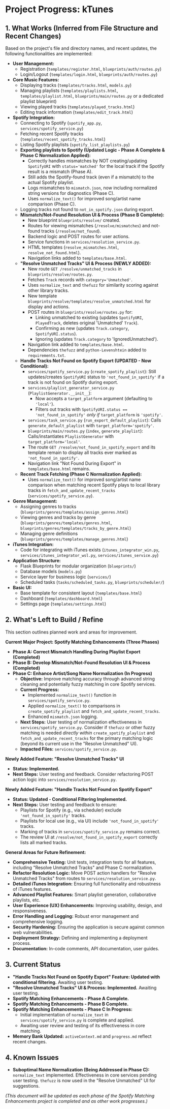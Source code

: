 # Project Progress: kTunes

## 1. What Works (Inferred from File Structure and Recent Changes)

Based on the project's file and directory names, and recent updates, the following functionalities are implemented:

-   **User Management:**
    -   Registration (`templates/register.html`, `blueprints/auth/routes.py`)
    -   Login/Logout (`templates/login.html`, `blueprints/auth/routes.py`)
-   **Core Music Features:**
    -   Displaying tracks (`templates/tracks.html`, `models.py`)
    -   Managing playlists (`templates/playlists.html`, `templates/playlist.html`, `blueprints/main/routes.py` or a dedicated playlist blueprint)
    -   Viewing played tracks (`templates/played_tracks.html`)
    -   Editing track information (`templates/edit_track.html`)
-   **Spotify Integration:**
    -   Connecting to Spotify (`spotify_app.py`, `services/spotify_service.py`)
    -   Fetching recent Spotify tracks (`templates/recent_spotify_tracks.html`)
    -   Listing Spotify playlists (`spotify_list_playlists.py`)
    -   **Exporting playlists to Spotify (Updated Logic - Phase A Complete & Phase C Normalization Applied):**
        -   Correctly handles mismatches by NOT creating/updating `SpotifyURI` with `status='matched'` for the local track if the Spotify result is a mismatch (Phase A).
        -   Still adds the Spotify-found track (even if a mismatch) to the actual Spotify playlist.
        -   Logs mismatches to `mismatch.json`, now including normalized string versions for diagnostics (Phase C).
        -   Uses `normalize_text()` for improved song/artist name comparison (Phase C).
    -   Logging tracks not found to `not_in_spotify.json` during export.
    -   **Mismatch/Not-Found Resolution UI & Process (Phase B Complete):**
        -   New blueprint `blueprints/resolve/` created.
        -   Routes for viewing mismatches (`/resolve/mismatches`) and not-found tracks (`/resolve/not_found`).
        -   Backend logic and POST routes for user actions.
        -   Service functions in `services/resolution_service.py`.
        -   HTML templates (`resolve_mismatches.html`, `resolve_not_found.html`).
        -   Navigation links added to `templates/base.html`.
    -   **"Resolve Unmatched Tracks" UI & Process (NEWLY ADDED):**
        -   New route `GET /resolve/unmatched_tracks` in `blueprints/resolve/routes.py`.
        -   Fetches `Track` records with `category='Unmatched'`.
        -   Uses `normalize_text` and `thefuzz` for similarity scoring against other library tracks.
        -   New template `blueprints/resolve/templates/resolve_unmatched.html` for display and actions.
        -   POST routes in `blueprints/resolve/routes.py` for:
            -   Linking unmatched to existing (updates `SpotifyURI`, `PlayedTrack`, deletes original 'Unmatched' `Track`).
            -   Confirming as new (updates `Track.category`, `SpotifyURI.status`).
            -   Ignoring (updates `Track.category` to 'IgnoredUnmatched').
        -   Navigation link added to `templates/base.html`.
        -   Dependencies `thefuzz` and `python-Levenshtein` added to `requirements.txt`.
    -   **Handle Tracks Not Found on Spotify Export (UPDATED - Now Conditional):**
        -   `services/spotify_service.py` (`create_spotify_playlist`): Still updates/creates `SpotifyURI` status to `'not_found_in_spotify'` if a track is not found on Spotify during export.
        -   `services/playlist_generator_service.py` (`PlaylistGenerator.__init__`):
            -   Now accepts a `target_platform` argument (defaulting to `'local'`).
            -   Filters out tracks with `SpotifyURI.status == 'not_found_in_spotify'` *only if* `target_platform` is `'spotify'`.
        -   `services/task_service.py` (`run_export_default_playlist`): Calls `generate_default_playlist` with `target_platform='spotify'`.
        -   `blueprints/main/routes.py` (`index`, `generate_playlist`): Calls/instantiates `PlaylistGenerator` with `target_platform='local'`.
        -   The route `GET /resolve/not_found_in_spotify_export` and its template remain to display all tracks ever marked as `'not_found_in_spotify'`.
        -   Navigation link "Not Found During Export" in `templates/base.html` remains.
    -   **Recent Track Fetching (Phase C Normalization Applied):**
        -   Uses `normalize_text()` for improved song/artist name comparison when matching recent Spotify plays to local library tracks in `fetch_and_update_recent_tracks` (`services/spotify_service.py`).
-   **Genre Management:**
    -   Assigning genres to tracks (`blueprints/genres/templates/assign_genres.html`)
    -   Viewing genres and tracks by genre (`blueprints/genres/templates/genres.html`, `blueprints/genres/templates/tracks_by_genre.html`)
    -   Managing genre definitions (`blueprints/genres/templates/manage_genres.html`)
-   **iTunes Integration:**
    -   Code for integrating with iTunes exists (`itunes_integrator_win.py`, `services/itunes_integrator_wsl.py`, `services/itunes_service.py`)
-   **Application Structure:**
    -   Flask Blueprints for modular organization (`blueprints/`)
    -   Database models (`models.py`)
    -   Service layer for business logic (`services/`)
    -   Scheduled tasks (`tasks/scheduled_tasks.py`, `blueprints/scheduler/`)
-   **Basic UI:**
    -   Base template for consistent layout (`templates/base.html`)
    -   Dashboard (`templates/dashboard.html`)
    -   Settings page (`templates/settings.html`)

## 2. What's Left to Build / Refine

This section outlines planned work and areas for improvement.

**Current Major Project: Spotify Matching Enhancements (Three Phases)**

*   **Phase A: Correct Mismatch Handling During Playlist Export (Completed)**
*   **Phase B: Develop Mismatch/Not-Found Resolution UI & Process (Completed)**
*   **Phase C: Enhance Artist/Song Name Normalization (In Progress)**
    *   **Objective:** Improve matching accuracy through advanced string cleaning and potentially fuzzy matching in core Spotify services.
    *   **Current Progress:**
        -   Implemented `normalize_text()` function in `services/spotify_service.py`.
        -   Applied `normalize_text()` to comparisons in `create_spotify_playlist` and `fetch_and_update_recent_tracks`.
        -   Enhanced `mismatch.json` logging.
    *   **Next Steps:** User testing of normalization effectiveness in `services/spotify_service.py`. Consider if `thefuzz` or other fuzzy matching is needed *directly within* `create_spotify_playlist` and `fetch_and_update_recent_tracks` for the primary matching logic (beyond its current use in the "Resolve Unmatched" UI).
    *   **Impacted Files:** `services/spotify_service.py`.

**Newly Added Feature: "Resolve Unmatched Tracks" UI**
*   **Status: Implemented.**
*   **Next Steps:** User testing and feedback. Consider refactoring POST action logic into `services/resolution_service.py`.

**Newly Added Feature: "Handle Tracks Not Found on Spotify Export"**
*   **Status: Updated - Conditional Filtering Implemented.**
*   **Next Steps:** User testing and feedback to ensure:
    *   Playlists for Spotify (e.g., via scheduler) exclude `'not_found_in_spotify'` tracks.
    *   Playlists for local use (e.g., via UI) include `'not_found_in_spotify'` tracks.
    *   Marking of tracks in `services/spotify_service.py` remains correct.
    *   The review UI at `/resolve/not_found_in_spotify_export` correctly lists all marked tracks.

**General Areas for Future Refinement:**

-   **Comprehensive Testing:** Unit tests, integration tests for all features, including "Resolve Unmatched Tracks" and Phase C normalization.
-   **Refactor Resolution Logic:** Move POST action handlers for "Resolve Unmatched Tracks" from routes to `services/resolution_service.py`.
-   **Detailed iTunes Integration:** Ensuring full functionality and robustness of iTunes features.
-   **Advanced Playlist Features:** Smart playlist generation, collaborative playlists, etc.
-   **User Experience (UX) Enhancements:** Improving usability, design, and responsiveness.
-   **Error Handling and Logging:** Robust error management and comprehensive logging.
-   **Security Hardening:** Ensuring the application is secure against common web vulnerabilities.
-   **Deployment Strategy:** Defining and implementing a deployment process.
-   **Documentation:** In-code comments, API documentation, user guides.

## 3. Current Status

-   **"Handle Tracks Not Found on Spotify Export" Feature: Updated with conditional filtering.** Awaiting user testing.
-   **"Resolve Unmatched Tracks" UI & Process: Implemented.** Awaiting user testing.
-   **Spotify Matching Enhancements - Phase A Complete.**
-   **Spotify Matching Enhancements - Phase B Complete.**
-   **Spotify Matching Enhancements - Phase C In Progress:**
    -   Initial implementation of `normalize_text` in `services/spotify_service.py` is complete and applied.
    -   Awaiting user review and testing of its effectiveness in core matching.
-   **Memory Bank Updated:** `activeContext.md` and `progress.md` reflect recent changes.

## 4. Known Issues

-   **Suboptimal Name Normalization (Being Addressed in Phase C):** `normalize_text` implemented. Effectiveness in core services pending user testing. `thefuzz` is now used in the "Resolve Unmatched" UI for suggestions.

*(This document will be updated as each phase of the Spotify Matching Enhancements project is completed and as other work progresses.)*
